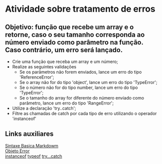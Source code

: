
# Atividade sobre tratamento de erros

## Objetivo: função que recebe um array e o retorne, caso o seu tamanho corresponda ao número enviado como parâmetro na função. Caso contrário, um erro será lançado.

 - Crie uma função que receba um array e um número;  
 - Realize as seguintes validações
     - Se os parâmetros não forem enviados, lance um erro do tipo 'ReferenceError';  
     - Se o array não for do tipo 'object', lance um erro do tipo 'TypeError';  
     - Se o número não for do tipo number, lance um erro do tipo 'TypeError';  
     - Se o tamanho do array for diferente do número enviado como parâmetro, lance um erro do tipo 'RangeError';  
 - Utilize a declaração 'try..catch';  
 - Filtre as chamadas de catch por cada tipo de erro utilizando o operador 'instanceof'  

 ## Links auxiliares

 [Sintaxe Basica Markdowm](https://www.markdownguide.org/basic-syntax)  
 [Objeto Error](https://developer.mozilla.org/en-US/docs/Web/JavaScript/Reference/Global_Objects/Error)  
 [instanceof](https://developer.mozilla.org/en-US/docs/Web/JavaScript/Reference/Operators/instanceof)
 [typeof](https://developer.mozilla.org/en-US/docs/Web/JavaScript/Reference/Operators/typeof) 
 [try...catch](https://developer.mozilla.org/en-US/docs/Web/JavaScript/Reference/Statements/try...catch) 